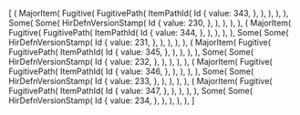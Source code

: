 [
    (
        MajorItem(
            Fugitive(
                FugitivePath(
                    ItemPathId(
                        Id {
                            value: 343,
                        },
                    ),
                ),
            ),
        ),
        Some(
            Some(
                HirDefnVersionStamp(
                    Id {
                        value: 230,
                    },
                ),
            ),
        ),
    ),
    (
        MajorItem(
            Fugitive(
                FugitivePath(
                    ItemPathId(
                        Id {
                            value: 344,
                        },
                    ),
                ),
            ),
        ),
        Some(
            Some(
                HirDefnVersionStamp(
                    Id {
                        value: 231,
                    },
                ),
            ),
        ),
    ),
    (
        MajorItem(
            Fugitive(
                FugitivePath(
                    ItemPathId(
                        Id {
                            value: 345,
                        },
                    ),
                ),
            ),
        ),
        Some(
            Some(
                HirDefnVersionStamp(
                    Id {
                        value: 232,
                    },
                ),
            ),
        ),
    ),
    (
        MajorItem(
            Fugitive(
                FugitivePath(
                    ItemPathId(
                        Id {
                            value: 346,
                        },
                    ),
                ),
            ),
        ),
        Some(
            Some(
                HirDefnVersionStamp(
                    Id {
                        value: 233,
                    },
                ),
            ),
        ),
    ),
    (
        MajorItem(
            Fugitive(
                FugitivePath(
                    ItemPathId(
                        Id {
                            value: 347,
                        },
                    ),
                ),
            ),
        ),
        Some(
            Some(
                HirDefnVersionStamp(
                    Id {
                        value: 234,
                    },
                ),
            ),
        ),
    ),
]